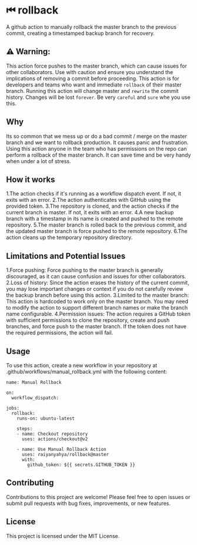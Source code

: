 # ⏮ rollback

A github action to manually rollback the master branch to the previous commit, creating a timestamped backup branch for recovery.

## ⚠ Warning: 

This action force pushes to the master branch, which can cause issues for other collaborators. Use with caution and ensure you understand the implications of removing a commit before proceeding.
This action is for developers and teams who want and immediate `rollback` of their master branch. Running this action will change master and `rewrite` the commit history. Changes will be lost `forever`.
Be very `careful` and `sure` whe you use this. 

## Why

Its so common that we mess up or do a bad commit / merge on the master branch and we want to rollback production. It causes panic and frustration. Using this action anyone in the team who has permissions on the repo can perform a rollback of the master branch. It can save time and be very handy when under a lot of stress. 

## How it works

1.The action checks if it's running as a workflow dispatch event. If not, it exits with an error.
2.The action authenticates with GitHub using the provided token.
3.The repository is cloned, and the action checks if the current branch is master. If not, it exits with an error.
4.A new backup branch with a timestamp in its name is created and pushed to the remote repository.
5.The master branch is rolled back to the previous commit, and the updated master branch is force pushed to the remote repository.
6.The action cleans up the temporary repository directory.

## Limitations and Potential Issues

1.Force pushing: Force pushing to the master branch is generally discouraged, as it can cause confusion and issues for other collaborators.
2.Loss of history: Since the action erases the history of the current commit, you may lose important changes or context if you do not carefully review the backup branch before using this action.
3.Limited to the master branch: This action is hardcoded to work only on the master branch. You may need to modify the action to support different branch names or make the branch name configurable.
4.Permission issues: The action requires a GitHub token with sufficient permissions to clone the repository, create and push branches, and force push to the master branch. If the token does not have the required permissions, the action will fail.

## Usage
To use this action, create a new workflow in your repository at .github/workflows/manual_rollback.yml with the following content:

```
name: Manual Rollback

on:
  workflow_dispatch:

jobs:
  rollback:
    runs-on: ubuntu-latest

    steps:
    - name: Checkout repository
      uses: actions/checkout@v2

    - name: Use Manual Rollback Action
      uses: raiyanyahya/rollback@master
      with:
        github_token: ${{ secrets.GITHUB_TOKEN }}
```

## Contributing

Contributions to this project are welcome! Please feel free to open issues or submit pull requests with bug fixes, improvements, or new features.

## License

This project is licensed under the MIT License.

